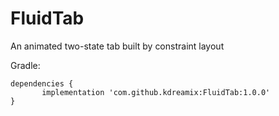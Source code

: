 # FluidTab
An animated two-state tab built by constraint layout

Gradle:
~~~~
dependencies {
	   implementation 'com.github.kdreamix:FluidTab:1.0.0'
}
~~~~
